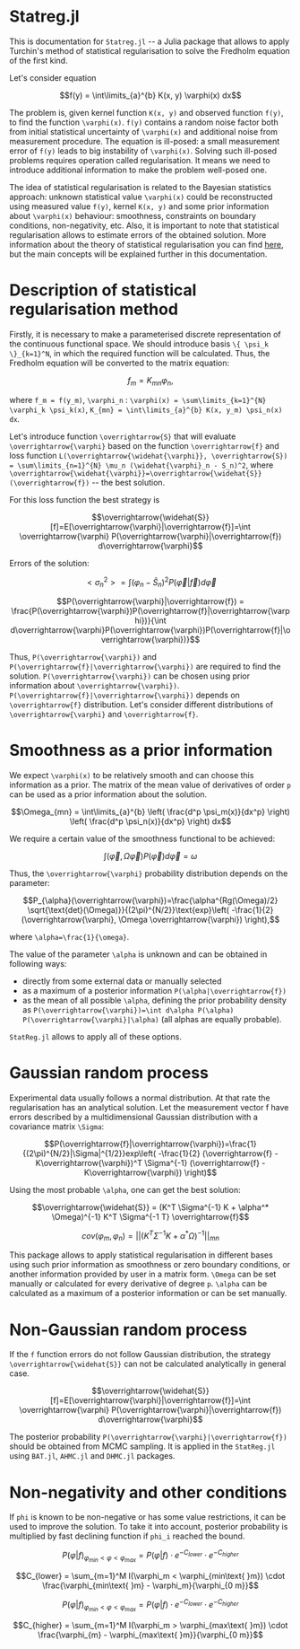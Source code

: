 # Statreg.jl

This is documentation for `Statreg.jl` -- a Julia package that allows to apply Turchin's method of statistical regularisation to solve the Fredholm equation of the first kind.


Let's consider equation

```math
f(y) = \int\limits_{a}^{b} K(x, y) \varphi(x) dx
```

 The problem is, given kernel function ``K(x, y)`` and observed function ``f(y)``, to find the function ``\varphi(x)``. ``f(y)`` contains a random noise factor both from initial statistical uncertainty of ``\varphi(x)`` and additional noise from measurement procedure.
The equation is ill-posed: a small measurement error of ``f(y)`` leads to big instability of ``\varphi(x)``. Solving such ill-posed problems requires operation called regularisation. It means we need to introduce additional information to make the problem well-posed one.

The idea of statistical regularisation is related to the Bayesian statistics approach: unknown statistical value ``\varphi(x)`` could be reconstructed using measured value ``f(y)``, kernel ``K(x, y)`` and some prior information about ``\varphi(x)`` behaviour: smoothness, constraints on boundary conditions, non-negativity, etc.
Also, it is important to note that statistical regularisation allows to estimate errors of the obtained solution. More information about the theory of statistical regularisation you can find [here](https://www.epj-conferences.org/articles/epjconf/abs/2018/12/epjconf_ayss2018_07005/epjconf_ayss2018_07005.html), but the main concepts will be explained further in this documentation.

# Description of statistical regularisation method

Firstly, it is necessary to make a parameterised discrete representation of the continuous functional space. We should introduce basis ``\{ \psi_k \}_{k=1}^N``, in which the required function will be calculated. Thus, the Fredholm equation will be сonverted to the matrix equation:

```math
f_m = K_{mn} \varphi_n,
```
where ``f_m = f(y_m)``,  ``\varphi_n`` :  ``\varphi(x) = \sum\limits_{k=1}^{N} \varphi_k \psi_k(x)``,  ``K_{mn} = \int\limits_{a}^{b} K(x, y_m) \psi_n(x) dx``.

Let's introduce function ``\overrightarrow{S}`` that will evaluate ``\overrightarrow{\varphi}`` based on the function ``\overrightarrow{f}`` and loss function ``L(\overrightarrow{\widehat{\varphi}}, \overrightarrow{S}) = \sum\limits_{n=1}^{N} \mu_n (\widehat{\varphi}_n - S_n)^2``, where ``\overrightarrow{\widehat{\varphi}}=\overrightarrow{\widehat{S}}(\overrightarrow{f})`` -- the best solution.

For this loss function the best strategy is

```math
\overrightarrow{\widehat{S}}[f]=E[\overrightarrow{\varphi}|\overrightarrow{f}]=\int \overrightarrow{\varphi} P(\overrightarrow{\varphi}|\overrightarrow{f}) d\overrightarrow{\varphi}
```

Errors of the solution:

```math
< \sigma_n^2 > = \int (\varphi_n - \widehat{S}_n)^2 P(\overrightarrow{\varphi}|\overrightarrow{f})d\overrightarrow{\varphi}
```

```math
P(\overrightarrow{\varphi}|\overrightarrow{f}) = \frac{P(\overrightarrow{\varphi})P(\overrightarrow{f}|\overrightarrow{\varphi})}{\int d\overrightarrow{\varphi}P(\overrightarrow{\varphi})P(\overrightarrow{f}|\overrightarrow{\varphi})}
```

Thus, ``P(\overrightarrow{\varphi})`` and ``P(\overrightarrow{f}|\overrightarrow{\varphi})`` are required to find the solution. ``P(\overrightarrow{\varphi})`` can be chosen using prior information about ``\overrightarrow{\varphi})``. ``P(\overrightarrow{f}|\overrightarrow{\varphi})`` depends on ``\overrightarrow{f}`` distribution. Let's consider different distributions of ``\overrightarrow{\varphi}`` and ``\overrightarrow{f}``.

# Smoothness as a prior information

We expect ``\varphi(x)`` to be relatively smooth and can choose this information as a prior.
The matrix of the mean value of derivatives of order ``p`` can be used as a prior information about the solution.
```math
\Omega_{mn} = \int\limits_{a}^{b} \left( \frac{d^p \psi_m(x)}{dx^p} \right) \left( \frac{d^p \psi_n(x)}{dx^p} \right) dx
```

We require a certain value of the smoothness functional to be achieved:

```math
\int (\overrightarrow{\varphi}, \Omega \overrightarrow{\varphi}) P(\overrightarrow{\varphi})d\overrightarrow{\varphi}=\omega
```

Thus, the ``\overrightarrow{\varphi}`` probability distribution depends on the parameter:

```math
P_{\alpha}(\overrightarrow{\varphi})=\frac{\alpha^{Rg(\Omega)/2} \sqrt{\text{det}(\Omega)}}{(2\pi)^{N/2}}\text{exp}\left( -\frac{1}{2} (\overrightarrow{\varphi}, \Omega \overrightarrow{\varphi}) \right),
```
where ``\alpha=\frac{1}{\omega}``.

The value of the parameter ``\alpha`` is unknown and can be obtained in following ways:
* directly from some external data or manually selected
* as a maximum of a posterior information ``P(\alpha|\overrightarrow{f})``
* as the mean of all possible ``\alpha``, defining the prior probability density as ``P(\overrightarrow{\varphi})=\int d\alpha P(\alpha) P(\overrightarrow{\varphi}|\alpha)`` (all alphas are equally probable).

`StatReg.jl` allows to apply all of these options.

# Gaussian random process
Experimental data usually follows a normal distribution. At that rate the regularisation has an analytical solution. Let the measurement vector f have errors described by a multidimensional Gaussian distribution with a covariance matrix ``\Sigma``:
```math
P(\overrightarrow{f}|\overrightarrow{\varphi})=\frac{1}{(2\pi)^{N/2}|\Sigma|^{1/2}}exp\left( -\frac{1}{2} (\overrightarrow{f} - K\overrightarrow{\varphi})^T \Sigma^{-1} (\overrightarrow{f} - K\overrightarrow{\varphi}) \right)
```
Using the most probable ``\alpha``, one can get the best solution:
```math
\overrightarrow{\widehat{S}} = (K^T \Sigma^{-1} K + \alpha^* \Omega)^{-1} K^T \Sigma^{-1 T} \overrightarrow{f}
```

```math
cov(\varphi_m, \varphi_n) = ||(K^T \Sigma^{-1} K + \alpha^* \Omega)^{-1}||_{mn}
```

This package allows to apply statistical regularisation in different bases using such prior information as smoothness or zero boundary conditions, or another information provided by user in a matrix form. ``\Omega`` can be set manually or calculated for every derivative  of degree ``p``. ``\alpha`` can be calculated as a maximum of a posterior information or can be set manually.


# Non-Gaussian random process
If the ``f`` function errors do not follow Gaussian distribution, the strategy ``\overrightarrow{\widehat{S}}`` can not be calculated analytically in general case.
```math
\overrightarrow{\widehat{S}}[f]=E[\overrightarrow{\varphi}|\overrightarrow{f}]=\int \overrightarrow{\varphi} P(\overrightarrow{\varphi}|\overrightarrow{f}) d\overrightarrow{\varphi}
```
The posterior probability ``P(\overrightarrow{\varphi}|\overrightarrow{f})`` should be obtained from MCMC sampling. It is applied in the `StatReg.jl` using `BAT.jl`, `AHMC.jl` and `DHMC.jl` packages.


# Non-negativity and other conditions
If `phi` is known to be non-negative or has some value restrictions, it can be used to improve the solution. To take it into account, posterior probability is multiplied by fast declining function if `phi_i` reached the bound.

```math
P(\varphi | f)_{\varphi_{min} <\varphi < \varphi_{max}}  = P(\varphi | f) \cdot
e^{- C_{lower}} \cdot e^{- C_{higher}}
```
```math
C_{lower} = \sum_{m=1}^M I(\varphi_m < \varphi_{min\text{ }m}) \cdot \frac{\varphi_{min\text{ }m} - \varphi_m}{\varphi_{0 m}}
```

```math
P(\varphi | f)_{\varphi_{min} <\varphi < \varphi_{max}}  = P(\varphi | f) \cdot
e^{- C_{lower}} \cdot e^{- C_{higher}}
```

```math
C_{higher} = \sum_{m=1}^M I(\varphi_m > \varphi_{max\text{ }m}) \cdot \frac{\varphi_{m} - \varphi_{max\text{ }m}}{\varphi_{0 m}}
```
